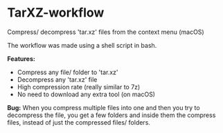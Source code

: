 # TarXZ-workflow
Compress/ decompress 'tar.xz' files from the context menu (macOS) 

The workflow was made using a shell script in bash.

**Features:**
*  Compress any file/ folder to 'tar.xz'
*  Decompress any 'tar.xz' file
*  High compression rate (really similar to 7z)
*  No need to download any extra tool (on macOS)

**Bug:**
When you compress multiple files into one and then you try to decompress the file, you get a  few folders and inside them the compress files, instead of just the compressed files/ folders.

